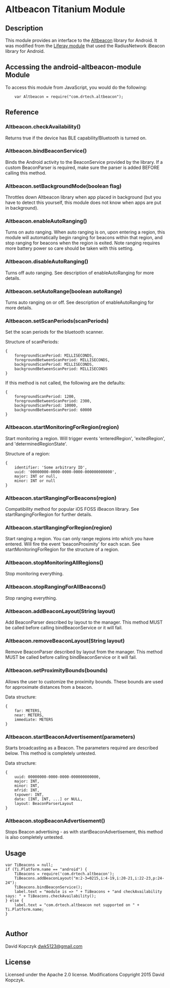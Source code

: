 # Altbeacon Titanium Module

## Description

This module provides an interface to the [Altbeacon](https://github.com/AltBeacon/android-beacon-library "Altbeacon Library") library for Android.  It was modified from the [Liferay module](https://github.com/jamesfalkner/liferay-android-beacons) that used the RadiusNetwork iBeacon library for Android.

## Accessing the android-altbeacon-module Module

To access this module from JavaScript, you would do the following:
```
    var Altbeacon = require("com.drtech.altbeacon");
```

## Reference

### Altbeacon.checkAvailability()

Returns true if the device has BLE capability/Bluetooth is turned on.

### Altbeacon.bindBeaconService()

Binds the Android activity to the BeaconService provided by the library.  If a custom BeaconParser is required, make sure the parser is added BEFORE calling this method.

### Altbeacon.setBackgroundMode(boolean flag)

Throttles down Altbeacon library when app placed in background (but you have to detect this yourself, this module does not know when apps are put in background).

### Altbeacon.enableAutoRanging()

Turns on auto ranging. When auto ranging is on, upon entering a region, this module will automatically begin ranging for beacons within that region, and stop ranging for beacons when the region is exited. Note ranging requires more battery power so care should be taken with this setting.
	 
### Altbeacon.disableAutoRanging()

Turns off auto ranging. See description of enableAutoRanging for more details.

### Altbeacon.setAutoRange(boolean autoRange)

Turns auto ranging on or off. See description of enableAutoRanging for more details.

### Altbeacon.setScanPeriods(scanPeriods)

Set the scan periods for the bluetooth scanner.


Structure of scanPeriods:
```
{
	foregroundScanPeriod: MILLISECONDS,
	foregroundBetweenScanPeriod: MILLISECONDS,
	backgroundScanPeriod: MILLISECONDS,
	backgroundBetweenScanPeriod: MILLISECONDS
}
```


If this method is not called, the following are the defaults:
```
{
	foregroundScanPeriod: 1200,
	foregroundBetweenScanPeriod: 2300,
	backgroundScanPeriod: 10000,
	backgroundBetweenScanPeriod: 60000
}
```

### Altbeacon.startMonitoringForRegion(region)

Start monitoring a region. Will trigger events 'enteredRegion', 'exitedRegion', and 'determinedRegionState'.


Structure of a region:
```
{
	identifier: 'Some arbitrary ID',
	uuid: '00000000-0000-0000-0000-000000000000',
	major: INT or null,
	minor: INT or null
}
```

### Altbeacon.startRangingForBeacons(region)

Compatibility method for popular iOS FOSS iBeacon library. See startRangingForRegion for further details.

### Altbeacon.startRangingForRegion(region)

Start ranging a region. You can only range regions into which you have entered.  Will fire the event 'beaconProximity' for each scan.  See startMonitoringForRegion for the structure of a region.

### Altbeacon.stopMonitoringAllRegions()

Stop monitoring everything.

### Altbeacon.stopRangingForAllBeacons()

Stop ranging everything.

### Altbeacon.addBeaconLayout(String layout)

Add BeaconParser described by layout to the manager. This method MUST be called before calling bindBeaconService or it will fail.

### Altbeacon.removeBeaconLayout(String layout)

Remove BeaconParser described by layout from the manager. This method MUST be called before calling bindBeaconService or it will fail.

### Altbeacon.setProximityBounds(bounds)

Allows the user to customize the proximity bounds.  These bounds are used for approximate distances from a beacon.


Data structure:
```
{
	far: METERS,
	near: METERS,
	immediate: METERS
}
```

### Altbeacon.startBeaconAdvertisement(parameters) 

Starts broadcasting as a Beacon.  The parameters required are described below.  This method is completely untested.


Data structure:
```
{
	uuid: 00000000-0000-0000-000000000000,
	major: INT,
	minor: INT,
	mfrid: INT,
	txpower: INT,
	data: [INT, INT, ...] or NULL,
	layout: BeaconParserLayout
}
```

### Altbeacon.stopBeaconAdvertisement() 

Stops Beacon advertising - as with startBeaconAdvertisement, this method is also completely untested.

## Usage

```
var TiBeacons = null;
if (Ti.Platform.name == "android") {
    TiBeacons = require('com.drtech.altbeacon');
    TiBeacons.addBeaconLayout("m:2-3=0215,i:4-19,i:20-21,i:22-23,p:24-24");
    TiBeacons.bindBeaconService();
    label.text = "module is => " + TiBeacons + "and checkAvailability says: " + TiBeacons.checkAvailability();
} else {
    label.text = "com.drtech.altbeacon not supported on " + Ti.Platform.name;
}


```

## Author

David Kopczyk
dwk5123@gmail.com

## License

Licensed under the Apache 2.0 license.  Modifications Copyright 2015 David Kopczyk.
